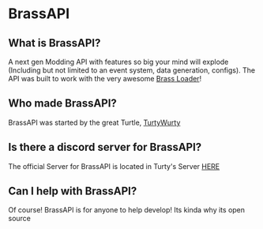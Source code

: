 # BrassAPI

## What is BrassAPI?
A next gen Modding API with features so big your mind will explode (Including but not limited to an event system, data generation, configs). The API was built to work with the very awesome [Brass Loader](https://github.com/BrassMC/BrassLoader)!

## Who made BrassAPI?
BrassAPI was started by the great Turtle, [TurtyWurty](https://www.youtube.com/TurtyWurty)

## Is there a discord server for BrassAPI?
The official Server for BrassAPI is located in Turty's Server [HERE](https://discord.gg/BAYB3A38wn)

## Can I help with BrassAPI?
Of course! BrassAPI is for anyone to help develop! Its kinda why its open source
